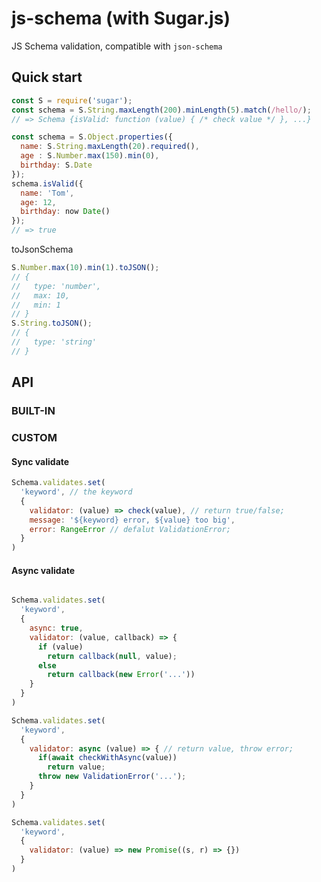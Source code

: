 js-schema (with Sugar.js)
=========================
JS Schema validation, compatible with `json-schema`

Quick start
-----------
```js
const S = require('sugar');
const schema = S.String.maxLength(200).minLength(5).match(/hello/);
// => Schema {isValid: function (value) { /* check value */ }, ...}
```
```js
const schema = S.Object.properties({
  name: S.String.maxLength(20).required(),
  age : S.Number.max(150).min(0),
  birthday: S.Date
});
schema.isValid({
  name: 'Tom',
  age: 12,
  birthday: now Date()
});
// => true
```
toJsonSchema
```js
S.Number.max(10).min(1).toJSON();
// {
//   type: 'number',
//   max: 10,
//   min: 1
// }
S.String.toJSON();
// {
//   type: 'string'
// }
```


API
---

### BUILT-IN

### CUSTOM
#### Sync validate
```javascript
Schema.validates.set(
  'keyword', // the keyword
  {
    validator: (value) => check(value), // return true/false;
    message: '${keyword} error, ${value} too big',
    error: RangeError // defalut ValidationError;
  }
)
```

#### Async validate
```javascript

Schema.validates.set(
  'keyword',
  {
    async: true,
    validator: (value, callback) => {
      if (value)
        return callback(null, value);
      else
        return callback(new Error('...'))
    }
  }
)

Schema.validates.set(
  'keyword',
  {
    validator: async (value) => { // return value, throw error;
      if(await checkWithAsync(value))
        return value;
      throw new ValidationError('...');
    }
  }
)

Schema.validates.set(
  'keyword',
  {
    validator: (value) => new Promise((s, r) => {})
  }
)
```
